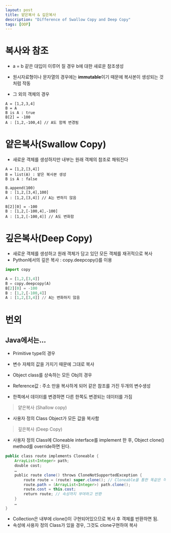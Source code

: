 ```yaml
---
layout: post
title: 얕은복사 & 깊은복사
description: "Difference of Swallow Copy and Deep Copy"
tags: [OOP]
---
```

# 복사와 참조
-  a = b 같은 대입이 이루어 질 경우 b에 대한 새로운 참조생성
- 원시자료형이나 문자열의 경우에는 **immutable**이기 때문에 복사본이 생성되는 것 처럼 작동
	
- 그 외의 객체의 경우

```
A = [1,2,3,4]
B = A
B is A : true
B[2] = -100
A : [1,2,-100,4] // A도 함께 변경됨
```
	
# 얕은복사(Swallow Copy)
- 새로운 객체를 생성하지만 내부는 원래 객체의 참조로 채워진다

```
A = [1,2,[3,4]]
B = list(A) : 얕은 복사본 생성
B is A : false
	
B.append(100)
B : [1,2,[3,4],100]
A : [1,2,[3,4]] // A는 변하지 않음
	
B[2][0] = -100
B : [1,2,[-100,4],-100]
A : [1,2,[-100,4]] // A도 변화함
```
	
# 깊은복사(Deep Copy)
- 새로운 객체를 생성하고 원래 객체가 담고 있던 모든 객체를 재귀적으로 복사
- Python에서의 깊은 복사 : copy.deepcopy()를 이용

```python
import copy

A = [1,2,[3,4]]
B = copy.deepcopy(A)
B[2][0] = -100
B : [1,2,[-100,4]]
A : [1,2,[3,4]] // A는 변화하지 않음
```

# 번외
## Java에서는...
- Primitive type의 경우
- 변수 자체의 값을 가지기 때문에 그대로 복사
	
- Object class를 상속하는 모든 Obj의 경우
- Reference값 : 주소 만을 복사하게 되어 같은 참조를 가진 두개의 변수생성
- 한쪽에서 데이터를 변경하면 다른 한쪽도 변경되는 데이터를 가짐
> 얕은복사 (Shallow copy)
	
- 사용자 정의 Class Object가 모든 값을 복사함
> 깊은복사 (Deep Copy)

- 사용자 정의 Class에 Cloneable interface를 implement 한 후,	Object clone() method를 override하면 된다.
	
```java
public class route implements Cloneable {
    ArrayList<Integer> path;
    double cost;
    …
    public route clone() throws CloneNotSupportedException {
        route route = (route) super.clone(); // Cloneable을 통한 똑같은 객체 복사
        route.path = (ArrayList<Integer>) path.clone();
        route.cost = this.cost;
        return route; // 속성까지 부여하고 반환
    }
    …
}
```
	
- Collection은 내부에 clone()이 구현되어있으므로 복사 후 객체를 반환하면 됨.
- 속성에 사용자 정의 Class가 있을 경우, 그것도 clone구현하여 복사